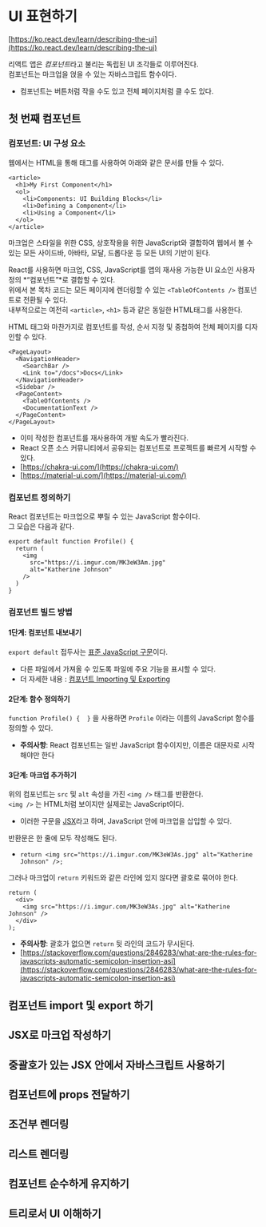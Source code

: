 # UI 표현하기

[https://ko.react.dev/learn/describing-the-ui](https://ko.react.dev/learn/describing-the-ui)  

리액트 앱은 *컴포넌트*라고 불리는 독립된 UI 조각들로 이루어진다.    
컴포넌트는 마크업을 얹을 수 있는 자바스크립트 함수이다.  
- 컴포넌트는 버튼처럼 작을 수도 있고 전체 페이지처럼 클 수도 있다.  

## 첫 번째 컴포넌트

### 컴포넌트: UI 구성 요소

웹에서는 HTML을 통해 태그를 사용하여 아래와 같은 문서를 만들 수 있다.  

```
<article>
  <h1>My First Component</h1>
  <ol>
    <li>Components: UI Building Blocks</li>
    <li>Defining a Component</li>
    <li>Using a Component</li>
  </ol>
</article>
```

마크업은 스타일을 위한 CSS, 상호작용을 위한 JavaScript와 결합하여 웹에서 볼 수 있는 모든 사이드바, 아바타, 모달, 드롭다운 등 모든 UI의 기반이 된다.  
  
React를 사용하면 마크업, CSS, JavaScript를 앱의 재사용 가능한 UI 요소인 사용자 정의 *“컴포넌트”*로 결합할 수 있다.  
위에서 본 목차 코드는 모든 페이지에 렌더링할 수 있는 ```<TableOfContents />``` 컴포넌트로 전환될 수 있다.  
내부적으로는 여전히 ```<article>```, ```<h1>``` 등과 같은 동일한 HTML태그를 사용한다.  
  
HTML 태그와 마찬가지로 컴포넌트를 작성, 순서 지정 및 중첩하여 전체 페이지를 디자인할 수 있다.  

```
<PageLayout>
  <NavigationHeader>
    <SearchBar />
    <Link to="/docs">Docs</Link>
  </NavigationHeader>
  <Sidebar />
  <PageContent>
    <TableOfContents />
    <DocumentationText />
  </PageContent>
</PageLayout>
```

- 이미 작성한 컴포넌트를 재사용하여 개발 속도가 빨라진다.  
- React 오픈 소스 커뮤니티에서 공유되는 컴포넌트로 프로젝트를 빠르게 시작할 수 있다.  
- [https://chakra-ui.com/](https://chakra-ui.com/)
- [https://material-ui.com/](https://material-ui.com/)

### 컴포넌트 정의하기

React 컴포넌트는 마크업으로 뿌릴 수 있는 JavaScript 함수이다.  
그 모습은 다음과 같다.  

```
export default function Profile() {
  return (
    <img
      src="https://i.imgur.com/MK3eW3Am.jpg"
      alt="Katherine Johnson"
    />
  )
}
```

### 컴포넌트 빌드 방법

#### 1단계: 컴포넌트 내보내기

```export default``` 접두사는 [표준 JavaScript 구문](https://developer.mozilla.org/docs/web/javascript/reference/statements/export)이다.  

- 다른 파일에서 가져올 수 있도록 파일에 주요 기능을 표시할 수 있다.  
- 더 자세한 내용 : [컴포넌트 Importing 및 Exporting](https://ko.react.dev/learn/importing-and-exporting-components)  

#### 2단계: 함수 정의하기

```function Profile() {  }``` 을 사용하면 ```Profile``` 이라는 이름의 JavaScript 함수를 정의할 수 있다.  

- **주의사항**: React 컴포넌트는 일반 JavaScript 함수이지만, 이름은 대문자로 시작해야만 한다  

#### 3단계: 마크업 추가하기

위의 컴포넌트는 ```src``` 및 ```alt``` 속성을 가진 ```<img />``` 태그를 반환한다.  
```<img />``` 는 HTML처럼 보이지만 실제로는 JavaScript이다.  

- 이러한 구문을 [JSX](https://ko.react.dev/learn/writing-markup-with-jsx)라고 하며, JavaScript 안에 마크업을 삽입할 수 있다.  

반환문은 한 줄에 모두 작성해도 된다.  

- ```return <img src="https://i.imgur.com/MK3eW3As.jpg" alt="Katherine Johnson" />;```  

그러나 마크업이 ```return``` 키워드와 같은 라인에 있지 않다면 괄호로 묶어야 한다.  

```
return (
  <div>
    <img src="https://i.imgur.com/MK3eW3As.jpg" alt="Katherine Johnson" />
  </div>
);
```

- **주의사항**: 괄호가 없으면 ```return``` 뒷 라인의 코드가 무시된다.
- [https://stackoverflow.com/questions/2846283/what-are-the-rules-for-javascripts-automatic-semicolon-insertion-asi](https://stackoverflow.com/questions/2846283/what-are-the-rules-for-javascripts-automatic-semicolon-insertion-asi)  

## 컴포넌트 import 및 export 하기

## JSX로 마크업 작성하기

## 중괄호가 있는 JSX 안에서 자바스크립트 사용하기

## 컴포넌트에 props 전달하기

## 조건부 렌더링

## 리스트 렌더링

## 컴포넌트 순수하게 유지하기

## 트리로서 UI 이해하기

